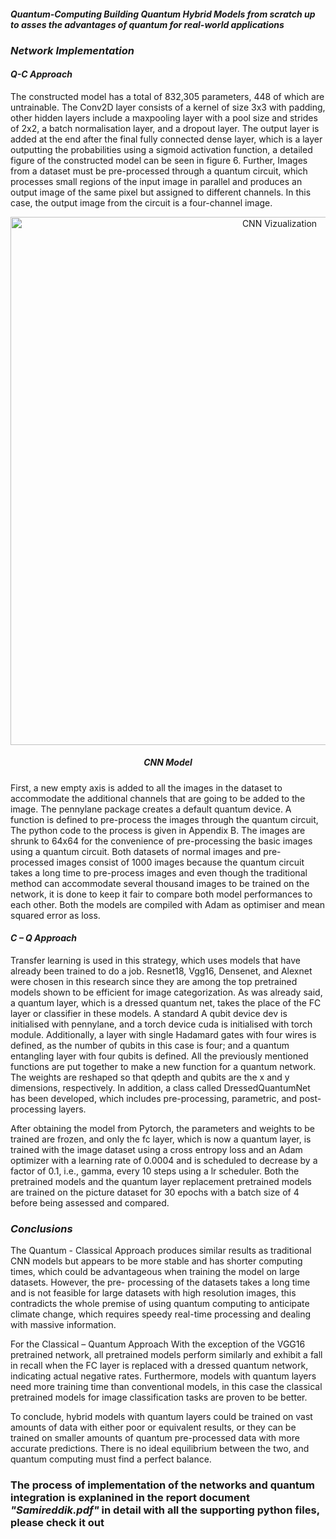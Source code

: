 #### ***Quantum-Computing Building Quantum Hybrid Models from scratch up to asses the advantages of quantum for real-world applications***

### ***Network Implementation***

#### ***Q-C Approach***

The constructed model has a total of 832,305 parameters, 448 of which are untrainable. The Conv2D layer consists of a kernel of size 3x3 with padding, other hidden layers include a maxpooling layer with a pool size and strides of 2x2, a batch normalisation layer, and a dropout layer. The output layer is added at the end after the final fully connected dense layer, which is a layer outputting the probabilities using a sigmoid activation function, a detailed figure of the constructed model can be seen in figure 6. Further, Images from a dataset must be pre-processed through a quantum circuit, which processes small regions of the input image in parallel and produces an output image of the same pixel but assigned to different channels. In this case, the output image from the circuit is a four-channel image.

<p align="center">
<img width="845" alt="CNN Vizualization" src="https://user-images.githubusercontent.com/66077662/193477135-194a9937-b705-4455-8deb-eeaf9c500837.png">
</p>
<h5 align="center">CNN Model</h5>

First, a new empty axis is added to all the images in the dataset to accommodate the additional channels that are going to be added to the image. The pennylane package creates a default quantum device. A function is defined to pre-process the images through the quantum circuit, The python code to the process is given in Appendix B. The images are shrunk to 64x64 for the convenience of pre-processing the basic images using a quantum circuit. Both datasets of normal images and pre- processed images consist of 1000 images because the quantum circuit takes a long time to pre-process images and even though the traditional method can accommodate several thousand images to be trained on the network, it is done to keep it fair to compare both model performances to each other. Both the models are compiled with Adam as optimiser and mean squared error as loss.

#### ***C – Q Approach***

Transfer learning is used in this strategy, which uses models that have already been trained to do a job. Resnet18, Vgg16, Densenet, and Alexnet were chosen in this research since they are among the top pretrained models shown to be efficient for image categorization. As was already said, a quantum layer, which is a dressed quantum net, takes the place of the FC layer or classifier in these models. A standard A qubit device dev is initialised with pennylane, and a torch device cuda is initialised with torch module. Additionally, a layer with single Hadamard gates with four wires is defined, as the number of qubits in this case is four; and a quantum entangling layer with four qubits is defined. All the previously mentioned functions are put together to make a new function for a quantum network. The weights are reshaped so that qdepth and qubits are the x and y dimensions, respectively. In addition, a class called DressedQuantumNet has been developed, which includes pre-processing, parametric, and post-processing layers.


After obtaining the model from Pytorch, the parameters and weights to be trained are frozen, and only the fc layer, which is now a quantum layer, is trained with the image dataset using a cross entropy loss and an Adam optimizer with a learning rate of 0.0004 and is scheduled to decrease by a factor of 0.1, i.e., gamma, every 10 steps using a lr scheduler. Both the pretrained models and the quantum layer replacement pretrained models are trained on the picture dataset for 30 epochs with a batch size of 4 before being assessed and compared.

### ***Conclusions***

The Quantum - Classical Approach produces similar results as traditional CNN models but appears to be more stable and has shorter computing times, which could be advantageous when training the model on large datasets. However, the pre- processing of the datasets takes a long time and is not feasible for large datasets with high resolution images, this contradicts the whole premise of using quantum computing to anticipate climate change, which requires speedy real-time processing and dealing with massive information.

For the Classical – Quantum Approach With the exception of the VGG16 pretrained network, all pretrained models perform similarly and exhibit a fall in recall when the FC layer is replaced with a dressed quantum network, indicating actual negative rates. Furthermore, models with quantum layers need more training time than conventional models, in this case the classical pretrained models for image classification tasks are proven to be better.

To conclude, hybrid models with quantum layers could be trained on vast amounts of data with either poor or equivalent results, or they can be trained on smaller amounts of quantum pre-processed data with more accurate predictions. There is no ideal equilibrium between the two, and quantum computing must find a perfect balance.

### **The process of implementation of the networks and quantum integration is explanined in the report document ***"Samireddik.pdf"*** in detail with all the supporting python files, please check it out**

